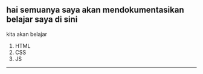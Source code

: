 hai semuanya saya akan mendokumentasikan belajar saya di sini
---
kita akan belajar 
 1. HTML
 2. CSS
 3. JS
---
